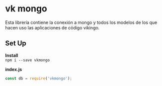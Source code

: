 # vk mongo
Esta librería contiene la conexión a mongo y todos los modelos de los que hacen uso las aplicaciones de código vikingo.   

## Set Up
**Install**   
`npm i --save vkmongo`

**index.js**   
```js
const db = require('vkmongo');
```
